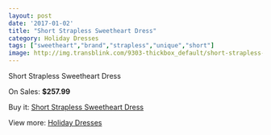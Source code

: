 ```yaml
---
layout: post
date: '2017-01-02'
title: "Short Strapless Sweetheart Dress"
category: Holiday Dresses
tags: ["sweetheart","brand","strapless","unique","short"]
image: http://img.transblink.com/9303-thickbox_default/short-strapless-sweetheart-dress.jpg
---
```

Short Strapless Sweetheart Dress

On Sales: **$257.99**
<a href="https://www.transblink.com/en/holiday-dresses/3039-short-strapless-sweetheart-dress.html"><amp-img layout="responsive" width="600" height="600" src="//img.transblink.com/9303-thickbox_default/short-strapless-sweetheart-dress.jpg" alt="Short Strapless Sweetheart Dress 0" /></a>
<a href="https://www.transblink.com/en/holiday-dresses/3039-short-strapless-sweetheart-dress.html"><amp-img layout="responsive" width="600" height="600" src="//img.transblink.com/9305-thickbox_default/short-strapless-sweetheart-dress.jpg" alt="Short Strapless Sweetheart Dress 1" /></a>
<a href="https://www.transblink.com/en/holiday-dresses/3039-short-strapless-sweetheart-dress.html"><amp-img layout="responsive" width="600" height="600" src="//img.transblink.com/9304-thickbox_default/short-strapless-sweetheart-dress.jpg" alt="Short Strapless Sweetheart Dress 2" /></a>

Buy it: [Short Strapless Sweetheart Dress](https://www.transblink.com/en/holiday-dresses/3039-short-strapless-sweetheart-dress.html "Short Strapless Sweetheart Dress")

View more: [Holiday Dresses](https://www.transblink.com/en/8-holiday-dresses "Holiday Dresses")